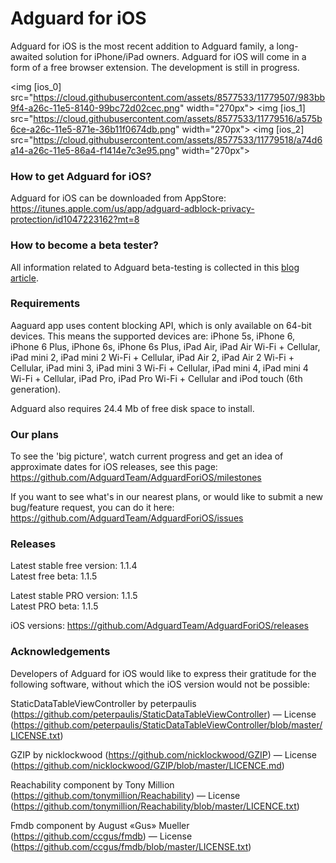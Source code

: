 # Adguard for iOS

Adguard for iOS is the most recent addition to Adguard family, a long-awaited solution for iPhone/iPad owners. 
Adguard for iOS will come in a form of a free browser extension. The development is still in progress.

<img [ios_0] src="https://cloud.githubusercontent.com/assets/8577533/11779507/983bb9f4-a26c-11e5-8140-99bc72d02cec.png" width="270px">
<img [ios_1] src="https://cloud.githubusercontent.com/assets/8577533/11779516/a575b6ce-a26c-11e5-871e-36b11f0674db.png" width="270px">
<img [ios_2] src="https://cloud.githubusercontent.com/assets/8577533/11779518/a74d6a14-a26c-11e5-86a4-f1414e7c3e95.png" width="270px">

### How to get Adguard for iOS?  
Adguard for iOS can be downloaded from AppStore:
https://itunes.apple.com/us/app/adguard-adblock-privacy-protection/id1047223162?mt=8

### How to become a beta tester?

All information related to Adguard beta-testing is collected in this [blog article](https://blog.adguard.com/en/adguard-beta-test/). 

### Requirements
Aaguard app uses content blocking API, which is only available on 64-bit devices. This means the supported devices are: iPhone 5s, iPhone 6, iPhone 6 Plus, iPhone 6s, iPhone 6s Plus, iPad Air, iPad Air Wi-Fi + Cellular, iPad mini 2, iPad mini 2 Wi-Fi + Cellular, iPad Air 2, iPad Air 2 Wi-Fi + Cellular, iPad mini 3, iPad mini 3 Wi-Fi + Cellular, iPad mini 4, iPad mini 4 Wi-Fi + Cellular, iPad Pro, iPad Pro Wi-Fi + Cellular and iPod touch (6th generation).

Adguard also requires 24.4 Mb of free disk space to install. 

### Our plans

To see the 'big picture', watch current progress and get an idea of approximate dates for iOS releases, see this page: https://github.com/AdguardTeam/AdguardForiOS/milestones

If you want to see what's in our nearest plans, or would like to submit a new bug/feature request, you can do it here: https://github.com/AdguardTeam/AdguardForiOS/issues

### Releases

Latest stable free version: 1.1.4 <br/>
Latest free beta: 1.1.5

Latest stable PRO version: 1.1.5 <br/>
Latest PRO beta: 1.1.5

iOS versions: https://github.com/AdguardTeam/AdguardForiOS/releases

### Acknowledgements

Developers of Adguard for iOS would like to express their gratitude for the following software, without which the iOS version would not be possible:

StaticDataTableViewController by peterpaulis (https://github.com/peterpaulis/StaticDataTableViewController) — License (https://github.com/peterpaulis/StaticDataTableViewController/blob/master/LICENSE.txt)

GZIP by nicklockwood (https://github.com/nicklockwood/GZIP) — License (https://github.com/nicklockwood/GZIP/blob/master/LICENCE.md)

Reachability component by Tony Million (https://github.com/tonymillion/Reachability) — License (https://github.com/tonymillion/Reachability/blob/master/LICENCE.txt)

Fmdb component by August «Gus» Mueller (https://github.com/ccgus/fmdb) — License (https://github.com/ccgus/fmdb/blob/master/LICENSE.txt)
